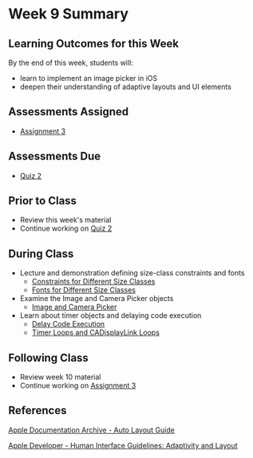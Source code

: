 # Week 9 Summary

## Learning Outcomes for this Week

By the end of this week, students will:

- learn to implement an image picker in iOS
- deepen their understanding of adaptive layouts and UI elements

## Assessments Assigned

- [Assignment 3](/assessments/assignments/assignment-3.md)

## Assessments Due

- [Quiz 2](/assessments/participation/quiz-2.md)

## Prior to Class

- Review this week's material
- Continue working on [Quiz 2](/assessments/participation/quiz-2.md)

## During Class

- Lecture and demonstration defining size-class constraints and fonts
    - [Constraints for Different Size Classes](./size-class-constraints.md)
    - [Fonts for Different Size Classes](./size-class-fonts.md)
- Examine the Image and Camera Picker objects
    - [Image and Camera Picker](./image-picker.md)
- Learn about timer objects and delaying code execution
    - [Delay Code Execution](./delay-code.md)
    - [Timer Loops and CADisplayLink Loops](./timer-loops.md)

## Following Class

- Review week 10 material
- Continue working on [Assignment 3](/assessments/assignments/assignment-3.md)

## References

[Apple Documentation Archive - Auto Layout Guide](https://developer.apple.com/library/archive/documentation/UserExperience/Conceptual/AutolayoutPG/index.html#//apple_ref/doc/uid/TP40010853-CH7-SW1)

[Apple Developer - Human Interface Guidelines: Adaptivity and Layout](https://developer.apple.com/design/human-interface-guidelines/ios/visual-design/adaptivity-and-layout/)
